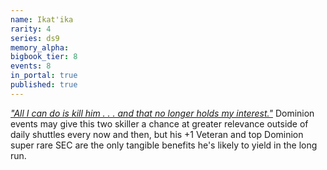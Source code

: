 ```yaml
---
name: Ikat'ika
rarity: 4
series: ds9
memory_alpha:
bigbook_tier: 8
events: 8
in_portal: true
published: true
---
```


[_"All I can do is kill him . . . and that no longer holds my interest."_](https://www.youtube.com/watch?v=Z8MFp3-ebEQ) Dominion events may give this two skiller a chance at greater relevance outside of daily shuttles every now and then, but his +1 Veteran and top Dominion super rare SEC are the only tangible benefits he's likely to yield in the long run.
